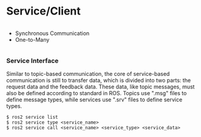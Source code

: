 # Service/Client

<figure><img src="https://book.guyuehome.com/ROS2/2.%E6%A0%B8%E5%BF%83%E6%A6%82%E5%BF%B5/image/2.5_%E6%9C%8D%E5%8A%A1/image8.gif" alt=""><figcaption></figcaption></figure>

* Synchronous Communication
* One-to-Many

<figure><img src="https://book.guyuehome.com/ROS2/2.%E6%A0%B8%E5%BF%83%E6%A6%82%E5%BF%B5/image/2.5_%E6%9C%8D%E5%8A%A1/image9.gif" alt=""><figcaption></figcaption></figure>

### Service Interface

Similar to topic-based communication, the core of service-based communication is still to transfer data, which is divided into two parts: the request data and the feedback data. These data, like topic messages, must also be defined according to standard in ROS. Topics use ".msg" files to define message types, while services use ".srv" files to define service types.

```
$ ros2 service list              
$ ros2 service type <service_name>  
$ ros2 service call <service_name> <service_type> <service_data>  

```


